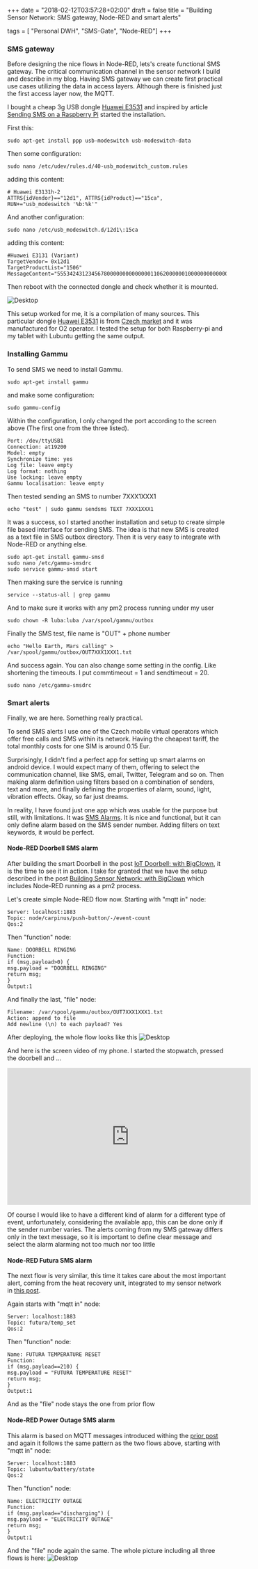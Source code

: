 +++
date = "2018-02-12T03:57:28+02:00"
draft = false
title = "Building Sensor Network: SMS gateway, Node-RED and smart alerts"

tags = [ "Personal DWH", "SMS-Gate", "Node-RED"]
+++

### SMS gateway
Before designing the nice flows in Node-RED, lets's create functional SMS gateway. The critical communication channel in the sensor network I build and describe in my blog. Having SMS gateway we can create first practical use cases utilizing the data in access layers. Although there is finished just the first access layer now, the MQTT. 

I bought a cheap 3g USB dongle [Huawei E3531](https://consumer.huawei.com/en/mobile-broadband/e3531/specs/) and inspired by article [Sending SMS on a Raspberry Pi](https://escapologybb.com/send-sms-from-raspberry-pi/) started the installation.

First this:
```
sudo apt-get install ppp usb-modeswitch usb-modeswitch-data
```

Then some configuration:
```
sudo nano /etc/udev/rules.d/40-usb_modeswitch_custom.rules
```

adding this content:
```
# Huawei E3131h-2
ATTRS{idVendor}=="12d1", ATTRS{idProduct}=="15ca", RUN+="usb_modeswitch '%b:%k'"
```

And another configuration:
```
sudo nano /etc/usb_modeswitch.d/12d1\:15ca
```

adding this content:
```
#Huawei E3131 (Variant)
TargetVendor= 0x12d1
TargetProductList="1506"
MessageContent="55534243123456780000000000000011062000000100000000000000000000"
```

Then reboot with the connected dongle and check whether it is mounted.

![Desktop](/images/2018/02/3gdongle1.png)

This setup worked for me, it is a compilation of many sources. This particular dongle [Huawei E3531](https://consumer.huawei.com/en/mobile-broadband/e3531/specs/) is from [Czech market](https://modemy.heureka.cz/huawei-e3531/) and it was manufactured for O2 operator. I tested the setup for both Raspberry-pi and my tablet with Lubuntu getting the same output.

### Installing Gammu
To send SMS we need to install Gammu. 
```
sudo apt-get install gammu
```

and make some configuration:
```
sudo gammu-config
```

Within the configuration, I only changed the port according to the screen above (The first one from the three listed).
```
Port: /dev/ttyUSB1
Connection: at19200
Model: empty
Synchronize time: yes
Log file: leave empty
Log format: nothing
Use locking: leave empty
Gammu localisation: leave empty
```

Then tested sending an SMS to number 7XXX1XXX1
```
echo "test" | sudo gammu sendsms TEXT 7XXX1XXX1
```

It was a success, so I started another installation and setup to create simple file based interface for sending SMS. The idea is that new SMS is created as a text file in SMS outbox directory. Then it is very easy to integrate with Node-RED or anything else.

```
sudo apt-get install gammu-smsd
sudo nano /etc/gammu-smsdrc
sudo service gammu-smsd start
```

Then making sure the service is running
```
service --status-all | grep gammu
```

And to make sure it works with any pm2 process running under my user
```
sudo chown -R luba:luba /var/spool/gammu/outbox
```

Finally the SMS test, file name is "OUT" + phone number
```
echo "Hello Earth, Mars calling" > /var/spool/gammu/outbox/OUT7XXX1XXX1.txt
```

And success again. You can also change some setting in the config. Like shortening the timeouts. I put commtimeout = 1 and sendtimeout = 20.
```
sudo nano /etc/gammu-smsdrc
```


### Smart alerts
Finally, we are here. Something really practical. 

To send SMS alerts I use one of the Czech mobile virtual operators which offer free calls and SMS within its network. Having the cheapest tariff, the total monthly costs for one SIM is around 0.15 Eur. 

Surprisingly, I didn't find a perfect app for setting up smart alarms on android device. I would expect many of them, offering to select the communication channel, like SMS, email, Twitter, Telegram and so on. Then making alarm definition using filters based on a combination of senders, text and more, and finally defining the properties of alarm, sound, light, vibration effects. Okay, so far just dreams.

In reality, I have found just one app which was usable for the purpose but still, with limitations. It was [SMS Alarms](https://play.google.com/store/apps/details?id=com.unt.usms&hl=cs). It is nice and functional, but it can only define alarm based on the SMS sender number. Adding filters on text keywords, it would be perfect. 

#### Node-RED Doorbell SMS alarm
After building the smart Doorbell in the post [IoT Doorbell: with BigClown](/iot-doorbell-bc/), it is the time to see it in action. I take for granted that we have the setup described in the post [Building Sensor Network: with BigClown](/building-sensor-network-bc/) which includes Node-RED running as a pm2 process. 

Let's  create simple Node-RED flow now. Starting with "mqtt in" node:
```
Server: localhost:1883
Topic: node/carpinus/push-button/-/event-count
Qos:2
```

Then "function" node:
```
Name: DOORBELL RINGING
Function: 
if (msg.payload>0) {
msg.payload = "DOORBELL RINGING"
return msg;
}
Output:1
```

And finally the last, "file" node:
```
Filename: /var/spool/gammu/outbox/OUT7XXX1XXX1.txt
Action: append to file
Add newline (\n) to each payload? Yes
```

After deploying, the whole flow looks like this
![Desktop](/images/2018/02/flow1.png)

And here is the screen video of my phone. I started the stopwatch, pressed the doorbell and ...

<iframe width="560" height="315" src="https://www.youtube.com/embed/5yyMZo36UJE" frameborder="0" allow="autoplay; encrypted-media" allowfullscreen></iframe>

Of course I would like to have a different kind of alarm for a different type of event, unfortunately, considering the available app, this can be done only if the sender number varies. The alerts coming from my SMS gateway differs only in the text message, so it is important to define clear message and select the alarm alarming not too much nor too little

#### Node-RED Futura SMS alarm
The next flow  is very similar, this time it takes care about the most important alert, coming from the heat recovery unit, integrated to my sensor network in [this post](/building-sensor-network-futura/).

Again starts with "mqtt in" node:
```
Server: localhost:1883
Topic: futura/temp_set
Qos:2
```

Then "function" node:
```
Name: FUTURA TEMPERATURE RESET
Function: 
if (msg.payload==210) {
msg.payload = "FUTURA TEMPERATURE RESET"
return msg;
}
Output:1
```

And as the "file" node stays the one from prior flow

#### Node-RED Power Outage SMS alarm
This alarm is based on MQTT messages introduced withing the [prior post](/building-sensor-network-battery/) and again it follows the same pattern as the two flows above, starting with "mqtt in" node:
```
Server: localhost:1883
Topic: lubuntu/battery/state
Qos:2
```

Then "function" node:
```
Name: ELECTRICITY OUTAGE
Function: 
if (msg.payload=="discharging") {
msg.payload = "ELECTRICITY OUTAGE"
return msg;
}
Output:1
```

And the "file" node again the same. The whole picture including all three flows is here:
![Desktop](/images/2018/02/flow2.png)